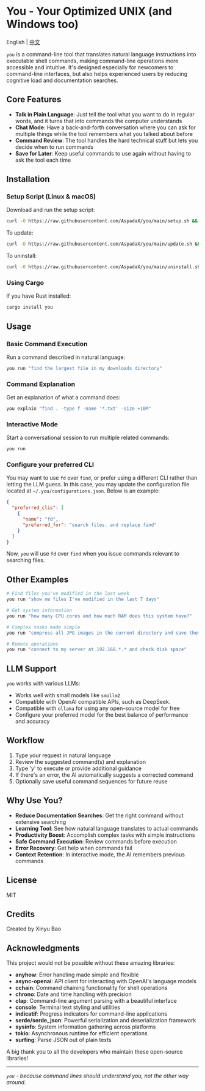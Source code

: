 # You - Your Optimized UNIX (and Windows too)

English | [中文](./README_CN.md)

`you` is a command-line tool that translates natural language instructions into executable shell commands, making command-line operations more accessible and intuitive. It's designed especially for newcomers to command-line interfaces, but also helps experienced users by reducing cognitive load and documentation searches.

## Core Features

- **Talk in Plain Language**: Just tell the tool what you want to do in regular words, and it turns that into commands the computer understands
- **Chat Mode**: Have a back-and-forth conversation where you can ask for multiple things while the tool remembers what you talked about before
- **Command Review**: The tool handles the hard technical stuff but lets you decide when to run commands
- **Save for Later**: Keep useful commands to use again without having to ask the tool each time

## Installation

### Setup Script (Linux & macOS)

Download and run the setup script:

```bash
curl -O https://raw.githubusercontent.com/AspadaX/you/main/setup.sh && chmod +x ./setup.sh && ./setup.sh && rm ./setup.sh
```

To update:

```bash
curl -O https://raw.githubusercontent.com/AspadaX/you/main/update.sh && chmod +x ./update.sh && ./update.sh && rm ./update.sh
```

To uninstall:

```bash
curl -O https://raw.githubusercontent.com/AspadaX/you/main/uninstall.sh && chmod +x ./uninstall.sh && ./uninstall.sh && rm ./uninstall.sh
```

### Using Cargo

If you have Rust installed:

```bash
cargo install you
```

## Usage

### Basic Command Execution

Run a command described in natural language:

```bash
you run "find the largest file in my downloads directory"
```

### Command Explanation

Get an explanation of what a command does:

```bash
you explain "find . -type f -name '*.txt' -size +10M"
```

### Interactive Mode

Start a conversational session to run multiple related commands:

```bash
you run
```

### Configure your preferred CLI

You may want to use `fd` over `find`, or prefer using a different CLI rather than letting the LLM guess. In this case, you may update the configuration file located at `~/.you/configurations.json`. Below is an example:

```json
{
  "preferred_clis": [
    {
      "name": "fd",
      "preferred_for": "search files. and replace find"
    }
  ]
}
```

Now, `you` will use `fd` over `find` when you issue commands relevant to searching files. 

## Other Examples

```bash
# Find files you've modified in the last week
you run "show me files I've modified in the last 7 days"

# Get system information
you run "how many CPU cores and how much RAM does this system have?"

# Complex tasks made simple
you run "compress all JPG images in the current directory and save them to a new folder"

# Remote operations
you run "connect to my server at 192.168.*.* and check disk space"
```

## LLM Support

`you` works with various LLMs:

- Works well with small models like `smollm2`
- Compatible with OpenAI compatible APIs, such as DeepSeek.
- Compatible with `ollama` for using any open-source model for free
- Configure your preferred model for the best balance of performance and accuracy

## Workflow

1. Type your request in natural language
2. Review the suggested command(s) and explanation
3. Type 'y' to execute or provide additional guidance
4. If there's an error, the AI automatically suggests a corrected command
5. Optionally save useful command sequences for future reuse

## Why Use You?

- **Reduce Documentation Searches**: Get the right command without extensive searching
- **Learning Tool**: See how natural language translates to actual commands
- **Productivity Boost**: Accomplish complex tasks with simple instructions
- **Safe Command Execution**: Review commands before execution
- **Error Recovery**: Get help when commands fail
- **Context Retention**: In interactive mode, the AI remembers previous commands

## License

MIT

## Credits

Created by Xinyu Bao

## Acknowledgments

This project would not be possible without these amazing libraries:

- **anyhow**: Error handling made simple and flexible
- **async-openai**: API client for interacting with OpenAI's language models
- **cchain**: Command chaining functionality for shell operations
- **chrono**: Date and time handling with precision
- **clap**: Command-line argument parsing with a beautiful interface
- **console**: Terminal text styling and utilities
- **indicatif**: Progress indicators for command-line applications
- **serde/serde_json**: Powerful serialization and deserialization framework
- **sysinfo**: System information gathering across platforms
- **tokio**: Asynchronous runtime for efficient operations
- **surfing**: Parse JSON out of plain texts

A big thank you to all the developers who maintain these open-source libraries!

---

_`you` - because command lines should understand you, not the other way around._
